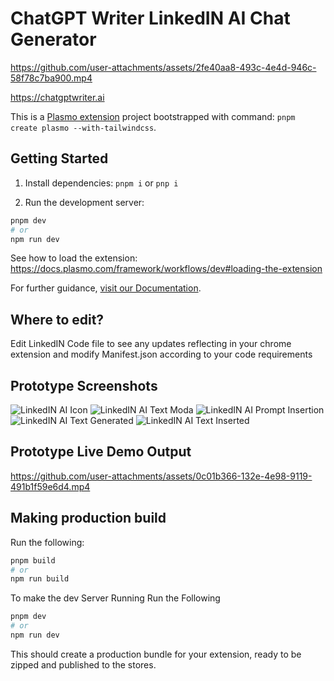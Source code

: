 
# ChatGPT Writer LinkedIN AI Chat Generator

https://github.com/user-attachments/assets/2fe40aa8-493c-4e4d-946c-58f78c7ba900.mp4

https://chatgptwriter.ai

This is a [Plasmo extension](https://docs.plasmo.com/) project bootstrapped with command: `pnpm create plasmo --with-tailwindcss`.

## Getting Started

1. Install dependencies: `pnpm i` or `pnp i`

2. Run the development server:

```bash
pnpm dev
# or
npm run dev
```

See how to load the extension: https://docs.plasmo.com/framework/workflows/dev#loading-the-extension

For further guidance, [visit our Documentation](https://docs.plasmo.com/).

## Where to edit?

Edit LinkedIN Code file to see any updates reflecting in your chrome extension and modify Manifest.json according to your code requirements

## Prototype Screenshots
![LinkedIN AI Icon](https://github.com/user-attachments/assets/937989b4-9922-47d3-81a4-4e30e02fc524)
![LinkedIN AI Text Moda](https://github.com/user-attachments/assets/760b1e5f-7901-4434-8122-6f26fb4d2b12)
![LinkedIN AI Prompt Insertion](https://github.com/user-attachments/assets/d41a0162-3927-44c3-b903-1fd9636ca3ca)
![LinkedIN AI Text Generated](https://github.com/user-attachments/assets/ec9215e6-b01f-4804-9f47-e7c9cddd6a50)
![LinkedIN AI Text Inserted](https://github.com/user-attachments/assets/1d60d287-bda3-4a0b-a703-b362b7b07ba1)

## Prototype Live Demo Output
https://github.com/user-attachments/assets/0c01b366-132e-4e98-9119-491b1f59e6d4.mp4

## Making production build

Run the following:

```bash
pnpm build
# or
npm run build
```

To make the dev Server Running Run the Following

```bash
pnpm dev
# or
npm run dev
```

This should create a production bundle for your extension, ready to be zipped and published to the stores.
